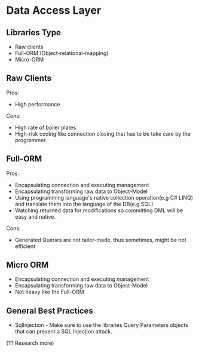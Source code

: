 # Data Access Layer

## Libraries Type

- Raw clients
- Full-ORM (Object-relational-mapping)
- Micro-ORM

## Raw Clients

Pros:

- High performance

Cons:

- High rate of boiler plates
- High-risk coding like connection closing that has to be take care by the programmer.

## Full-ORM

Pros:

- Encapsulating connection and executing management
- Encapsulating transforming raw data to Object-Model
- Using programming language's native collection operation(e.g C# LINQ) and translate them into the language of the DB(e.g SQL)
- Watching returned data for modifications so committing DML will be easy and native.

Cons:

- Generated Queries are not tailor-made, thus sometimes, might be not efficient

## Micro ORM

- Encapsulating connection and executing management
- Encapsulating transforming raw data to Object-Model
- Not heavy like the Full-ORM

## General Best Practices

- SqlInjection - Make sure to use the libraries Query Parameters objects that can prevent a SQL Injection attack.

(?? Research more)
